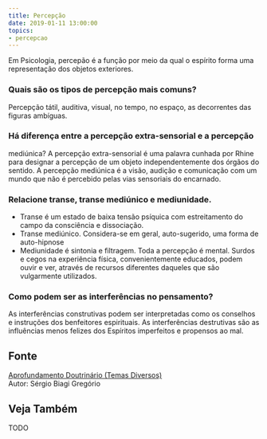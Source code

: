 ```yaml
---
title: Percepção
date: 2019-01-11 13:00:00
topics: 
- percepcao
---
```


Em Psicologia, percepão é a função por meio da qual o espírito forma uma
representação dos objetos exteriores.

### Quais são os tipos de percepção mais comuns?
Percepção tátil, auditiva, visual, no tempo, no espaço, as decorrentes
das figuras ambíguas.

### Há diferença entre a percepção extra-sensorial e a percepção
mediúnica?
A percepção extra-sensorial é uma palavra cunhada por Rhine para
designar a percepção de um objeto independentemente dos órgãos do
sentido. A percepção mediúnica é a visão, audição e comunicação com um
mundo que não é percebido pelas vias sensoriais do encarnado.

### Relacione transe, transe mediúnico e mediunidade.
* Transe é um estado de baixa tensão psíquica com estreitamento do
campo da consciência e dissociação.
* Transe mediúnico. Considera-se em geral, auto-sugerido, uma forma de
auto-hipnose
* Mediunidade é sintonia e filtragem. Toda a percepção é mental.
Surdos e cegos na experiência física, convenientemente educados, podem
ouvir e ver, através de recursos diferentes daqueles que são vulgarmente
utilizados.

### Como podem ser as interferências no pensamento?
As interferências construtivas podem ser interpretadas como os conselhos
e instruções dos benfeitores espirituais. As interferências destrutivas
são as influências menos felizes dos Espíritos imperfeitos e propensos
ao mal.

## Fonte
[Aprofundamento Doutrinário (Temas Diversos)](https://sites.google.com/view/aprofundamentodoutrinario/ondas-e-percepções)  
Autor: Sérgio Biagi Gregório

## Veja Também
TODO


